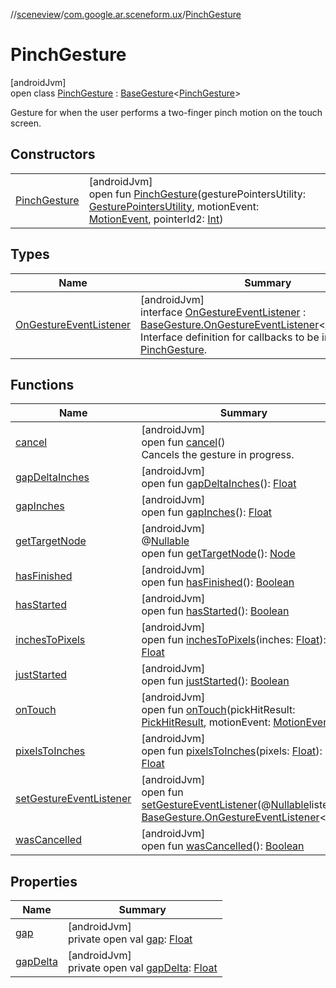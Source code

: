 //[sceneview](../../../index.md)/[com.google.ar.sceneform.ux](../index.md)/[PinchGesture](index.md)

# PinchGesture

[androidJvm]\
open class [PinchGesture](index.md) : [BaseGesture](../-base-gesture/index.md)&lt;[PinchGesture](index.md)&gt; 

Gesture for when the user performs a two-finger pinch motion on the touch screen.

## Constructors

| | |
|---|---|
| [PinchGesture](-pinch-gesture.md) | [androidJvm]<br>open fun [PinchGesture](-pinch-gesture.md)(gesturePointersUtility: [GesturePointersUtility](../-gesture-pointers-utility/index.md), motionEvent: [MotionEvent](https://developer.android.com/reference/kotlin/android/view/MotionEvent.html), pointerId2: [Int](https://kotlinlang.org/api/latest/jvm/stdlib/kotlin/-int/index.html)) |

## Types

| Name | Summary |
|---|---|
| [OnGestureEventListener](-on-gesture-event-listener/index.md) | [androidJvm]<br>interface [OnGestureEventListener](-on-gesture-event-listener/index.md) : [BaseGesture.OnGestureEventListener](../-base-gesture/-on-gesture-event-listener/index.md)&lt;[PinchGesture](index.md)&gt; <br>Interface definition for callbacks to be invoked by a [PinchGesture](index.md). |

## Functions

| Name | Summary |
|---|---|
| [cancel](cancel.md) | [androidJvm]<br>open fun [cancel](cancel.md)()<br>Cancels the gesture in progress. |
| [gapDeltaInches](gap-delta-inches.md) | [androidJvm]<br>open fun [gapDeltaInches](gap-delta-inches.md)(): [Float](https://kotlinlang.org/api/latest/jvm/stdlib/kotlin/-float/index.html) |
| [gapInches](gap-inches.md) | [androidJvm]<br>open fun [gapInches](gap-inches.md)(): [Float](https://kotlinlang.org/api/latest/jvm/stdlib/kotlin/-float/index.html) |
| [getTargetNode](../-twist-gesture/index.md#1898333764%2FFunctions%2F-1571379623) | [androidJvm]<br>@[Nullable](https://developer.android.com/reference/kotlin/androidx/annotation/Nullable.html)<br>open fun [getTargetNode](../-twist-gesture/index.md#1898333764%2FFunctions%2F-1571379623)(): [Node](../../io.github.sceneview.node/-node/index.md) |
| [hasFinished](../-base-gesture/has-finished.md) | [androidJvm]<br>open fun [hasFinished](../-base-gesture/has-finished.md)(): [Boolean](https://kotlinlang.org/api/latest/jvm/stdlib/kotlin/-boolean/index.html) |
| [hasStarted](../-base-gesture/has-started.md) | [androidJvm]<br>open fun [hasStarted](../-base-gesture/has-started.md)(): [Boolean](https://kotlinlang.org/api/latest/jvm/stdlib/kotlin/-boolean/index.html) |
| [inchesToPixels](../-base-gesture/inches-to-pixels.md) | [androidJvm]<br>open fun [inchesToPixels](../-base-gesture/inches-to-pixels.md)(inches: [Float](https://kotlinlang.org/api/latest/jvm/stdlib/kotlin/-float/index.html)): [Float](https://kotlinlang.org/api/latest/jvm/stdlib/kotlin/-float/index.html) |
| [justStarted](../-base-gesture/just-started.md) | [androidJvm]<br>open fun [justStarted](../-base-gesture/just-started.md)(): [Boolean](https://kotlinlang.org/api/latest/jvm/stdlib/kotlin/-boolean/index.html) |
| [onTouch](../-base-gesture/on-touch.md) | [androidJvm]<br>open fun [onTouch](../-base-gesture/on-touch.md)(pickHitResult: [PickHitResult](../../com.google.ar.sceneform/-pick-hit-result/index.md), motionEvent: [MotionEvent](https://developer.android.com/reference/kotlin/android/view/MotionEvent.html)) |
| [pixelsToInches](../-base-gesture/pixels-to-inches.md) | [androidJvm]<br>open fun [pixelsToInches](../-base-gesture/pixels-to-inches.md)(pixels: [Float](https://kotlinlang.org/api/latest/jvm/stdlib/kotlin/-float/index.html)): [Float](https://kotlinlang.org/api/latest/jvm/stdlib/kotlin/-float/index.html) |
| [setGestureEventListener](../-base-gesture/set-gesture-event-listener.md) | [androidJvm]<br>open fun [setGestureEventListener](../-base-gesture/set-gesture-event-listener.md)(@[Nullable](https://developer.android.com/reference/kotlin/androidx/annotation/Nullable.html)listener: [BaseGesture.OnGestureEventListener](../-base-gesture/-on-gesture-event-listener/index.md)&lt;[T](../../com.google.ar.sceneform.collision/-collision-system/raycast-all.md)&gt;) |
| [wasCancelled](../-base-gesture/was-cancelled.md) | [androidJvm]<br>open fun [wasCancelled](../-base-gesture/was-cancelled.md)(): [Boolean](https://kotlinlang.org/api/latest/jvm/stdlib/kotlin/-boolean/index.html) |

## Properties

| Name | Summary |
|---|---|
| [gap](gap.md) | [androidJvm]<br>private open val [gap](gap.md): [Float](https://kotlinlang.org/api/latest/jvm/stdlib/kotlin/-float/index.html) |
| [gapDelta](gap-delta.md) | [androidJvm]<br>private open val [gapDelta](gap-delta.md): [Float](https://kotlinlang.org/api/latest/jvm/stdlib/kotlin/-float/index.html) |
